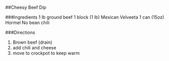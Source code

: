 ##Cheesy Beef Dip

###Ingredients
1 lb ground beef
1 block (1 lb) Mexican Velveeta
1 can (15oz) Hormel No bean chili

###Directions
1. Brown beef (drain)
1. add chili and cheese
1. move to crockpot to keep warm